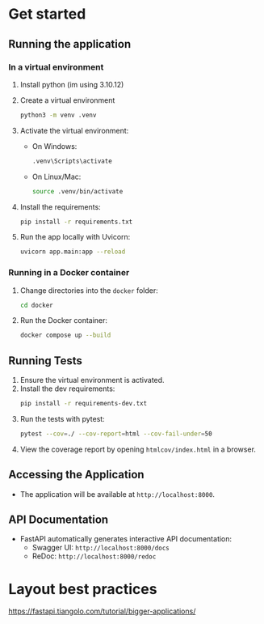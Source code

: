 # Get started

## Running the application

### In a virtual environment

1. Install python (im using 3.10.12)
2. Create a virtual environment

    ```sh
    python3 -m venv .venv
    ```

3. Activate the virtual environment:
    - On Windows:
        ```sh
        .venv\Scripts\activate
        ```
    - On Linux/Mac:
        ```sh
        source .venv/bin/activate
        ```
4. Install the requirements:
    ```sh
    pip install -r requirements.txt
    ```
5. Run the app locally with Uvicorn:
    ```sh
    uvicorn app.main:app --reload
    ```

### Running in a Docker container

1. Change directories into the `docker` folder:
    ```sh
    cd docker
    ```
2. Run the Docker container:
    ```sh
    docker compose up --build
    ```

## Running Tests

1. Ensure the virtual environment is activated.
2. Install the dev requirements:
    ```sh
    pip install -r requirements-dev.txt
    ```
3. Run the tests with pytest:
    ```sh
    pytest --cov=./ --cov-report=html --cov-fail-under=50
    ```
4. View the coverage report by opening `htmlcov/index.html` in a browser.

## Accessing the Application

-   The application will be available at `http://localhost:8000`.

## API Documentation

-   FastAPI automatically generates interactive API documentation:
    -   Swagger UI: `http://localhost:8000/docs`
    -   ReDoc: `http://localhost:8000/redoc`

# Layout best practices

https://fastapi.tiangolo.com/tutorial/bigger-applications/
